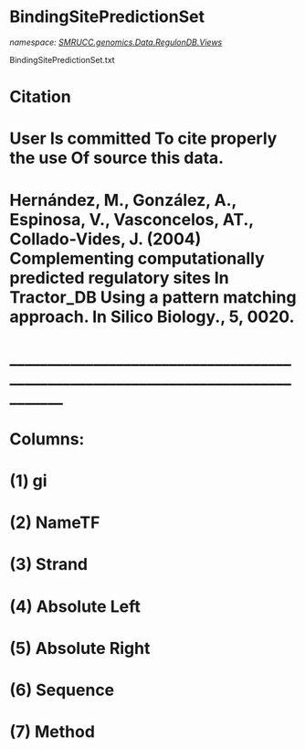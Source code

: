 ﻿# BindingSitePredictionSet
_namespace: [SMRUCC.genomics.Data.RegulonDB.Views](./index.md)_

BindingSitePredictionSet.txt
 
 # Citation
 #
 # User Is committed To cite properly the use Of source this data.
 # Hernández, M., González, A., Espinosa, V., Vasconcelos, AT., Collado-Vides, J. (2004) Complementing computationally predicted regulatory sites In Tractor_DB Using a pattern matching approach. In Silico Biology., 5, 0020.
 # _________________________________________________________________________________
 #
 # Columns:
 # (1) gi
 # (2) NameTF
 # (3) Strand
 # (4) Absolute Left
 # (5) Absolute Right
 # (6) Sequence
 # (7) Method
 #




